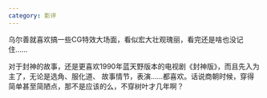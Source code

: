 ```yaml
---
category: 影评
---
```

乌尔善就喜欢搞一些CG特效大场面，看似宏大壮观瑰丽，看完还是啥也没记住……

对于封神的故事，还是更喜欢1990年蓝天野版本的电视剧《封神版》，而且先入为主了，无论是选角、服化道、
故事情节，表演……都喜欢。话说商朝时候，穿得简单甚至简陋点，那不是应该的么，不穿树叶才几年啊？
